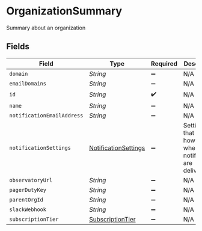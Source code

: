 # OrganizationSummary

Summary about an organization


## Fields

| Field                                                               | Type                                                                | Required                                                            | Description                                                         |
| ------------------------------------------------------------------- | ------------------------------------------------------------------- | ------------------------------------------------------------------- | ------------------------------------------------------------------- |
| `domain`                                                            | *String*                                                            | :heavy_minus_sign:                                                  | N/A                                                                 |
| `emailDomains`                                                      | *String*                                                            | :heavy_minus_sign:                                                  | N/A                                                                 |
| `id`                                                                | *String*                                                            | :heavy_check_mark:                                                  | N/A                                                                 |
| `name`                                                              | *String*                                                            | :heavy_minus_sign:                                                  | N/A                                                                 |
| `notificationEmailAddress`                                          | *String*                                                            | :heavy_minus_sign:                                                  | N/A                                                                 |
| `notificationSettings`                                              | [NotificationSettings](../../models/shared/NotificationSettings.md) | :heavy_minus_sign:                                                  | Settings that control how and when notifications are delivered.     |
| `observatoryUrl`                                                    | *String*                                                            | :heavy_minus_sign:                                                  | N/A                                                                 |
| `pagerDutyKey`                                                      | *String*                                                            | :heavy_minus_sign:                                                  | N/A                                                                 |
| `parentOrgId`                                                       | *String*                                                            | :heavy_minus_sign:                                                  | N/A                                                                 |
| `slackWebhook`                                                      | *String*                                                            | :heavy_minus_sign:                                                  | N/A                                                                 |
| `subscriptionTier`                                                  | [SubscriptionTier](../../models/shared/SubscriptionTier.md)         | :heavy_minus_sign:                                                  | N/A                                                                 |